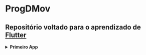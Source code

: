 # ProgDMov
 
 ## **Repositório voltado para o aprendizado de [Flutter](https://flutter.dev/)**

<details>
 <summary><b>Primeiro App</b></summary>
  <p>   Calculadora simples, com tratamento de exceção (Divisão por Zero)</p>
  <p>   Clique <a href="https://github.com/JuliocesarDS/ProgDMov/tree/main/Calc_app">aqui</a> para acessar o código do aplicativo</p>
</details>
